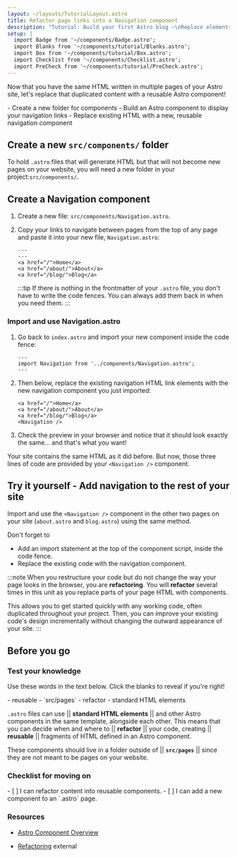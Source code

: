 ```yaml
---
layout: ~/layouts/TutorialLayout.astro
title: Refactor page links into a Navigation component
description: "Tutorial: Build your first Astro blog —\nReplace elements repeated on multiple pages with a reusable component"
setup: |
  import Badge from '~/components/Badge.astro';
  import Blanks from '~/components/tutorial/Blanks.astro';
  import Box from '~/components/tutorial/Box.astro';
  import Checklist from '~/components/Checklist.astro';
  import PreCheck from '~/components/tutorial/PreCheck.astro';
---
```


Now that you have the same HTML written in multiple pages of your Astro site, let's replace that duplicated content with a reusable Astro component!

<PreCheck>
  - Create a new folder for components
  - Build an Astro component to display your navigation links
  - Replace existing HTML with a new, reusable navigation component
</PreCheck>

## Create a new `src/components/` folder

To hold `.astro` files that will generate HTML but that will not become new pages on your website, you will need a new folder in your project:`src/components/`. 


## Create a Navigation component

1. Create a new file: `src/components/Navigation.astro`.

2. Copy your links to navigate between pages from the top of any page and paste it into your new file, `Navigation.astro`:

    ```astro title="src/components/Navigation.astro" "---"
    ---
    ---
    <a href="/">Home</a>
    <a href="/about/">About</a>
    <a href="/blog/">Blog</a>
    ```
    :::tip
    If there is nothing in the frontmatter of your `.astro` file, you don't have to write the code fences. You can always add them back in when you need them.
    :::

### Import and use Navigation.astro

1. Go back to `index.astro` and import your new component inside the code fence:

    ```astro title="src/pages/index.astro"
    ---
    import Navigation from '../components/Navigation.astro';
    ---
    ```

2. Then below, replace the existing navigation HTML link elements with the new navigation component you just imported:

    ```astro title="src/pages/index.astro" del={1-3} ins={4}
    <a href="/">Home</a>
    <a href="/about/">About</a>
    <a href="/blog/">Blog</a>
    <Navigation />
    ```

3. Check the preview in your browser and notice that it should look exactly the same... and that's what you want! 

Your site contains the same HTML as it did before. But now, those three lines of code are provided by your `<Navigation />` component. 

<Box icon="puzzle-piece">

## Try it yourself - Add navigation to the rest of your site

Import and use the `<Navigation />` component in the other two pages on your site (`about.astro` and `blog.astro`) using the same method.

Don't forget to
- Add an import statement at the top of the component script, inside the code fence.
- Replace the existing code with the navigation component.

</Box>

:::note
When you restructure your code but do not change the way your page looks in the browser, you are **refactoring**. You will **refactor** several times in this unit as you replace parts of your page HTML with components. 

This allows you to get started quickly with any working code, often duplicated throughout your project. Then, you can improve your existing code's design incrementally without changing the outward appearance of your site.
:::

## Before you go

<Box icon="check-list">

### Test your knowledge

Use these words in the text below. Click the blanks to reveal if you're right!

<Blanks>
- reusable
- `src/pages`
- refactor
- standard HTML elements
</Blanks>

`.astro` files can use || **standard HTML elements** || and other Astro components in the same template, alongside each other. This means that you can decide when and where to || **refactor** || your code, creating || **reusable** || fragments of HTML defined in an Astro component. 

These components should live in a folder outside of || **`src/pages`** || since they are not meant to be pages on your website.

</Box>

<Box icon="check-list">

### Checklist for moving on

<Checklist>
- [ ] I can refactor content into reusable components.
- [ ] I can add a new component to an `.astro` page.
</Checklist>

</Box>

### Resources 

- [Astro Component Overview](/en/core-concepts/astro-components/#component-structure)

- [Refactoring](https://refactoring.com/) <Badge>external</Badge>
